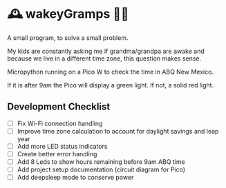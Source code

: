 # 🕰️ wakeyGramps 👴🏼

A small program, to solve a small problem.

My kids are constantly asking me if grandma/grandpa are awake and because we live in a different time zone, this question makes sense.

Micropython running on a Pico W to check the time in ABQ New Mexico.

If it is after 9am the Pico will display a green light. If not, a solid red light.

## Development Checklist
- [ ] Fix Wi-Fi connection handling
- [ ] Improve time zone calculation to account for daylight savings and leap year
- [ ] Add more LED status indicators
- [ ] Create better error handling
- [ ] Add 8 Leds to show hours remaining before 9am ABQ time
- [ ] Add project setup documentation (circuit diagram for Pico)
- [ ] Add deepsleep mode to conserve power
